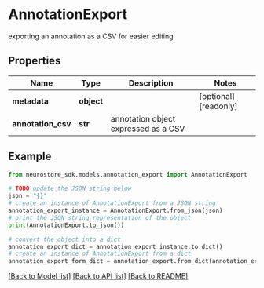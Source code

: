 # AnnotationExport

exporting an annotation as a CSV for easier editing

## Properties

Name | Type | Description | Notes
------------ | ------------- | ------------- | -------------
**metadata** | **object** |  | [optional] [readonly] 
**annotation_csv** | **str** | annotation object expressed as a CSV | 

## Example

```python
from neurostore_sdk.models.annotation_export import AnnotationExport

# TODO update the JSON string below
json = "{}"
# create an instance of AnnotationExport from a JSON string
annotation_export_instance = AnnotationExport.from_json(json)
# print the JSON string representation of the object
print(AnnotationExport.to_json())

# convert the object into a dict
annotation_export_dict = annotation_export_instance.to_dict()
# create an instance of AnnotationExport from a dict
annotation_export_form_dict = annotation_export.from_dict(annotation_export_dict)
```
[[Back to Model list]](../README.md#documentation-for-models) [[Back to API list]](../README.md#documentation-for-api-endpoints) [[Back to README]](../README.md)


